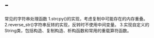 # -
常见的字符串处理函数
1.strcpy()的实现，考虑复制中可能存在的内存重叠。
2.reverse_str()字符串反转的实现，反转时不使用中间变量。
3.实现自定义的String类，包括构造、复制构造、析构函数和常用的重载算符函数。
